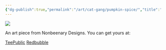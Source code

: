 ```yaml
---
{"dg-publish":true,"permalink":"/art/cat-gang/pumpkin-spice/","title":"Pumpkin Spice v2","tags":["Art","Cats"]}
---
```



![](https://baserow-media.ams3.digitaloceanspaces.com/user_files/pRkdmyTUdpxDznW6HDEnyOjRs21DWfjN_2efd6b9f82e61b5a8156a2b2c4b9483314e31b5a9daab13aff4a111a86da5fae.png)

An art piece from Nonbeenary Designs. You can get yours at:

[TeePublic](https://www.teepublic.com/t-shirt/36664717-pumpkin-spice-kitty?store_id=258912)
[Redbubble]()
